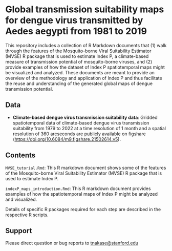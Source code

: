# Global transmission suitability maps for dengue virus transmitted by Aedes aegypti from 1981 to 2019

This repository includes a collection of R Markdown documents that (1) walk through the features of the Mosquito-borne Viral Suitability Estimator (MVSE) R package that is used to estimate Index P, a climate-based measure of transmission potential of mosquito-borne viruses, and (2) provide examples of how the dataset of Index P spatiotemporal maps might be visualized and analyzed. These documents are meant to provide an overview of the methodology and application of Index P and thus facilitate the reuse and understanding of the generated global maps of dengue transmission potential. 

## Data
- **Climate-based dengue virus transmission suitability data**: Gridded spatiotemporal data of climate-based dengue virus transmission suitability from 1979 to 2022 at a time resolution of 1 month and a spatial resolution of 360 arcseconds are publicly available on figshare (https://doi.org/10.6084/m9.figshare.21502614.v5).

## Contents

`MVSE_tutorial.Rmd`: This R markdown document shows some of the features of the Mosquito-borne Viral Suitability Estimator (MVSE) R package that is used to estimate Index P. 

`indexP_maps_introduction.Rmd`: This R markdown document provides examples of how the spatiotemporal maps of Index P might be analyzed and visualized. 

Details of specific R packages required for each step are described in the respective R scripts. 

## Support 

Please direct question or bug reports to tnakase@stanford.edu
